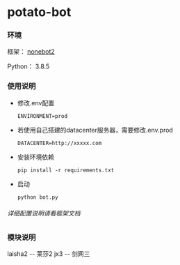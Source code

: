 # potato-bot

### 环境
框架：
[nonebot2](https://github.com/nonebot/nonebot2)

Python： 3.8.5

### 使用说明
- 修改.env配置
  
  `ENVIRONMENT=prod`
- 若使用自己搭建的datacenter服务器，需要修改.env.prod
  
  `DATACENTER=http://xxxxx.com`
  
- 安装环境依赖

  `pip install -r requirements.txt`
- 启动
  
  `python bot.py`

###### 详细配置说明请看框架文档
### 模块说明
laisha2 -- 莱莎2
jx3 -- 剑网三
